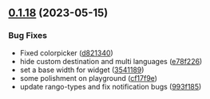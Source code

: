 ## [0.1.18](https://github.com/rango-exchange/rango-client/compare/widget-playground@0.1.17...widget-playground@0.1.18) (2023-05-15)


### Bug Fixes

* Fixed colorpicker ([d821340](https://github.com/rango-exchange/rango-client/commit/d821340fc3f5df07ccbfc3555ae4d7dba0cad49b))
* hide custom destination and multi languages ([e78f226](https://github.com/rango-exchange/rango-client/commit/e78f22697f5b915ca9450d2061194f165bfbb7d3))
* set a base width for widget ([3541189](https://github.com/rango-exchange/rango-client/commit/3541189eacb16df376569377a6e2565beaa19b08))
* some polishment on playground ([cf17f9e](https://github.com/rango-exchange/rango-client/commit/cf17f9e2ac2efc9467c4f550e09eaf19170bbbf0))
* update rango-types and fix notification bugs ([993f185](https://github.com/rango-exchange/rango-client/commit/993f185e0b8c5e5e15a2c65ba2d85d1f9c8daa90))



